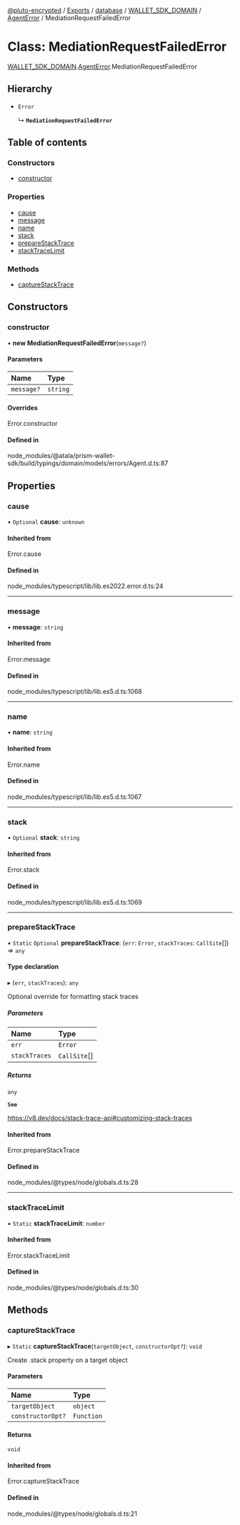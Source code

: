 [@pluto-encrypted](../README.md) / [Exports](../modules.md) / [database](../modules/database.md) / [WALLET\_SDK\_DOMAIN](../modules/database.WALLET_SDK_DOMAIN.md) / [AgentError](../modules/database.WALLET_SDK_DOMAIN.AgentError.md) / MediationRequestFailedError

# Class: MediationRequestFailedError

[WALLET\_SDK\_DOMAIN](../modules/database.WALLET_SDK_DOMAIN.md).[AgentError](../modules/database.WALLET_SDK_DOMAIN.AgentError.md).MediationRequestFailedError

## Hierarchy

- `Error`

  ↳ **`MediationRequestFailedError`**

## Table of contents

### Constructors

- [constructor](database.WALLET_SDK_DOMAIN.AgentError.MediationRequestFailedError.md#constructor)

### Properties

- [cause](database.WALLET_SDK_DOMAIN.AgentError.MediationRequestFailedError.md#cause)
- [message](database.WALLET_SDK_DOMAIN.AgentError.MediationRequestFailedError.md#message)
- [name](database.WALLET_SDK_DOMAIN.AgentError.MediationRequestFailedError.md#name)
- [stack](database.WALLET_SDK_DOMAIN.AgentError.MediationRequestFailedError.md#stack)
- [prepareStackTrace](database.WALLET_SDK_DOMAIN.AgentError.MediationRequestFailedError.md#preparestacktrace)
- [stackTraceLimit](database.WALLET_SDK_DOMAIN.AgentError.MediationRequestFailedError.md#stacktracelimit)

### Methods

- [captureStackTrace](database.WALLET_SDK_DOMAIN.AgentError.MediationRequestFailedError.md#capturestacktrace)

## Constructors

### constructor

• **new MediationRequestFailedError**(`message?`)

#### Parameters

| Name | Type |
| :------ | :------ |
| `message?` | `string` |

#### Overrides

Error.constructor

#### Defined in

node_modules/@atala/prism-wallet-sdk/build/typings/domain/models/errors/Agent.d.ts:87

## Properties

### cause

• `Optional` **cause**: `unknown`

#### Inherited from

Error.cause

#### Defined in

node_modules/typescript/lib/lib.es2022.error.d.ts:24

___

### message

• **message**: `string`

#### Inherited from

Error.message

#### Defined in

node_modules/typescript/lib/lib.es5.d.ts:1068

___

### name

• **name**: `string`

#### Inherited from

Error.name

#### Defined in

node_modules/typescript/lib/lib.es5.d.ts:1067

___

### stack

• `Optional` **stack**: `string`

#### Inherited from

Error.stack

#### Defined in

node_modules/typescript/lib/lib.es5.d.ts:1069

___

### prepareStackTrace

▪ `Static` `Optional` **prepareStackTrace**: (`err`: `Error`, `stackTraces`: `CallSite`[]) => `any`

#### Type declaration

▸ (`err`, `stackTraces`): `any`

Optional override for formatting stack traces

##### Parameters

| Name | Type |
| :------ | :------ |
| `err` | `Error` |
| `stackTraces` | `CallSite`[] |

##### Returns

`any`

**`See`**

https://v8.dev/docs/stack-trace-api#customizing-stack-traces

#### Inherited from

Error.prepareStackTrace

#### Defined in

node_modules/@types/node/globals.d.ts:28

___

### stackTraceLimit

▪ `Static` **stackTraceLimit**: `number`

#### Inherited from

Error.stackTraceLimit

#### Defined in

node_modules/@types/node/globals.d.ts:30

## Methods

### captureStackTrace

▸ `Static` **captureStackTrace**(`targetObject`, `constructorOpt?`): `void`

Create .stack property on a target object

#### Parameters

| Name | Type |
| :------ | :------ |
| `targetObject` | `object` |
| `constructorOpt?` | `Function` |

#### Returns

`void`

#### Inherited from

Error.captureStackTrace

#### Defined in

node_modules/@types/node/globals.d.ts:21
